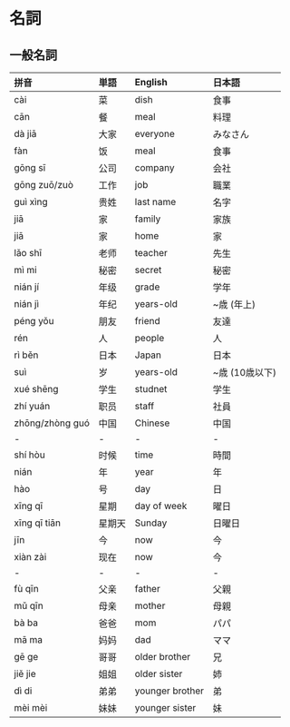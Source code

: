 # 名詞

## 一般名詞

|拼音|単語|English|日本語|
|:--|:--|:--|:--|
|cài|菜|dish|食事|
|cān|餐|meal|料理|
|dà jiā|大家|everyone|みなさん|
|fàn|饭|meal|食事|
|gōng sī|公司|company|会社|
|gōng zuō/zuò|工作|job|職業|
|guì xìng|贵姓|last name|名字|
|jiā|家|family|家族|
|jiā|家|home|家|
|lǎo shī|老师|teacher|先生|
|mì mi|秘密|secret|秘密|
|nián jí|年级|grade|学年|
|nián jì|年纪|years-old|~歳 (年上)|
|péng yǒu|朋友|friend|友達|
|rén|人|people|人|
|rì běn|日本|Japan|日本|
|suì|岁|years-old|~歳 (10歳以下)|
|xué shēng|学生|studnet|学生|
|zhí yuán|职员|staff|社員|
|zhōng/zhòng guó|中国|Chinese|中国|
|-|-|-|-|-|
|shí hòu|时候|time|時間|
|nián|年|year|年|
|hào|号|day|日|
|xīng qī|星期|day of week|曜日|
|xīng qī tiān|星期天|Sunday|日曜日|
|jīn|今|now|今|
|xiàn zài|现在|now|今|
|-|-|-|-|-|
|fù qīn|父亲|father|父親|
|mǔ qīn|母亲|mother|母親|
|bà ba|爸爸|mom|パパ|
|mā ma|妈妈|dad|ママ|
|gē ge|哥哥|older brother|兄|
|jiě jie|姐姐|older sister|姉|
|dì di|弟弟|younger brother|弟|
|mèi mèi|妹妹|younger sister|妹|
